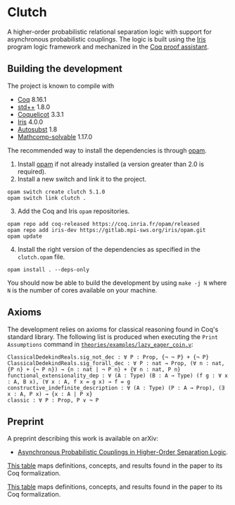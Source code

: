 # Clutch

A higher-order probabilistic relational separation logic with support for asynchronous probabilistic couplings. 
The logic is built using the [Iris](https://iris-project.org) program logic framework and mechanized in the [Coq proof assistant](https://coq.inria.fr/).

## Building the development

The project is known to compile with
- [Coq](https://coq.inria.fr/) 8.16.1
- [std++](https://gitlab.mpi-sws.org/iris/stdpp) 1.8.0
- [Coquelicot](https://gitlab.inria.fr/coquelicot/coquelicot/) 3.3.1
- [Iris](https://gitlab.mpi-sws.org/iris/iris/) 4.0.0
- [Autosubst](https://github.com/coq-community/autosubst) 1.8
- [Mathcomp-solvable](https://github.com/math-comp/math-comp) 1.17.0

The recommended way to install the dependencies is through [opam](https://opam.ocaml.org/doc/Install.html).

1. Install [opam](https://opam.ocaml.org/doc/Install.html) if not already installed (a version greater than 2.0 is required).
2. Install a new switch and link it to the project.
```
opam switch create clutch 5.1.0
opam switch link clutch .
```
3. Add the Coq and Iris `opam` repositories.
```
opam repo add coq-released https://coq.inria.fr/opam/released
opam repo add iris-dev https://gitlab.mpi-sws.org/iris/opam.git
opam update
```
4. Install the right version of the dependencies as specified in the `clutch.opam` file.
```
opam install . --deps-only
```

You should now be able to build the development by using `make -j N` where `N` is the number of cores available on your machine.

## Axioms

The development relies on axioms for classical reasoning found in Coq's standard library. The following list is produced when executing the `Print Assumptions` command in [`theories/examples/lazy_eager_coin.v`](theories/examples/lazy_eager_coin.v):

```
ClassicalDedekindReals.sig_not_dec : ∀ P : Prop, {¬ ¬ P} + {¬ P}
ClassicalDedekindReals.sig_forall_dec : ∀ P : nat → Prop, (∀ n : nat, {P n} + {¬ P n}) → {n : nat | ¬ P n} + {∀ n : nat, P n}
functional_extensionality_dep : ∀ (A : Type) (B : A → Type) (f g : ∀ x : A, B x), (∀ x : A, f x = g x) → f = g
constructive_indefinite_description : ∀ (A : Type) (P : A → Prop), (∃ x : A, P x) → {x : A | P x}
classic : ∀ P : Prop, P ∨ ¬ P
```

## Preprint

A preprint describing this work is available on arXiv:

- [Asynchronous Probabilistic Couplings in Higher-Order Separation Logic](https://arxiv.org/abs/2301.10061).

[This table](paper_mapping.md) maps definitions, concepts, and results found in the paper to its Coq formalization.

[This table](paper_mapping.md) maps definitions, concepts, and results found in the paper to its Coq formalization.


